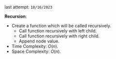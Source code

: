 last attempt: `10/16/2023`

**Recursion**:
- Create a function which will be called recursively. 
  - Call function recursively with left child.  
  - Call function recursively with right child.
  - Append node value. 
- Time Complexity: $O(n)$. 
- Space Complexity: $O(n)$. 